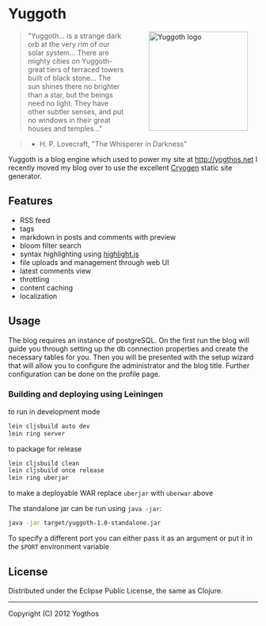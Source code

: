 # Yuggoth

<img src="https://raw.github.com/yogthos/yuggoth/master/logo.png"
 style="margin-left:50px;"
 hspace="20"
 alt="Yuggoth logo" title="a strange dark orb" align="right" width="200" height="200"/>

>"Yuggoth... is a strange dark orb at the very rim of our solar system...
>There are mighty cities on Yuggoth-great tiers of terraced towers built of black stone...
>The sun shines there no brighter than a star, but the beings need no light.
>They have other subtler senses, and put no windows in their great houses and temples..."

> - H. P. Lovecraft, &quot;The Whisperer in Darkness&quot;


Yuggoth is a blog engine which used to power my site at http://yogthos.net I recently moved my blog over to use the excellent [Cryogen](https://github.com/lacarmen/cryogen) static site generator.

## Features

* RSS feed
* tags
* markdown in posts and comments with preview
* bloom filter search
* syntax highlighting using [highlight.js](https://highlightjs.org/)
* file uploads and management through web UI
* latest comments view
* throttling
* content caching
* localization

## Usage

The blog requires an instance of postgreSQL. On the first run the blog will guide you through setting up
the db connection properties and create the necessary tables for you. Then you will be presented with the
setup wizard that will allow you to configure the administrator and the blog title. Further configuration
can be done on the profile page.

### Building and deploying using Leiningen

to run in development mode
```bash
lein cljsbuild auto dev
lein ring server
```

to package for release
```bash
lein cljsbuild clean
lein cljsbuild once release
lein ring uberjar
```

to make a deployable WAR replace `uberjar` with `uberwar` above

The standalone jar can be run using `java -jar`:

```bash
java -jar target/yuggoth-1.0-standalone.jar
```

To specify a different port you can either pass it as an argument or put it in the `$PORT` environment variable


## License

Distributed under the Eclipse Public License, the same as Clojure.

***
Copyright (C) 2012 Yogthos

